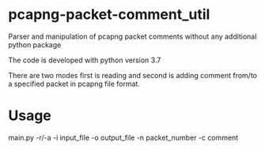 # pcapng-packet-comment_util
Parser and manipulation of pcapng packet comments without any additional python package

The code is developed with python version 3.7

There are two modes first is reading and second is adding comment from/to a specified packet in pcapng file format.

# Usage
main.py -r/-a  -i  input_file -o output_file -n packet_number -c comment
